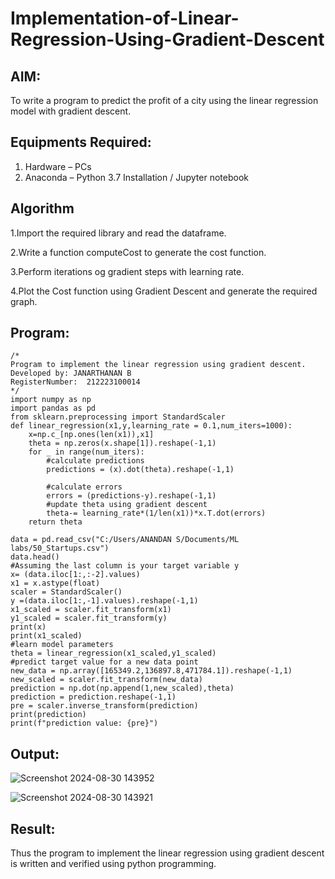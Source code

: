 # Implementation-of-Linear-Regression-Using-Gradient-Descent

## AIM:
To write a program to predict the profit of a city using the linear regression model with gradient descent.

## Equipments Required:
1. Hardware – PCs
2. Anaconda – Python 3.7 Installation / Jupyter notebook

## Algorithm
1.Import the required library and read the dataframe.

2.Write a function computeCost to generate the cost function.

3.Perform iterations og gradient steps with learning rate. 

4.Plot the Cost function using Gradient Descent and generate the required graph. 
## Program:
```
/*
Program to implement the linear regression using gradient descent.
Developed by: JANARTHANAN B
RegisterNumber:  212223100014
*/
import numpy as np
import pandas as pd
from sklearn.preprocessing import StandardScaler
def linear_regression(x1,y,learning_rate = 0.1,num_iters=1000):
    x=np.c_[np.ones(len(x1)),x1]
    theta = np.zeros(x.shape[1]).reshape(-1,1)
    for _ in range(num_iters):                    
        #calculate predictions
        predictions = (x).dot(theta).reshape(-1,1)
                     
        #calculate errors
        errors = (predictions-y).reshape(-1,1)
        #update theta using gradient descent
        theta-= learning_rate*(1/len(x1))*x.T.dot(errors)
    return theta

data = pd.read_csv("C:/Users/ANANDAN S/Documents/ML labs/50_Startups.csv")
data.head()
#Assuming the last column is your target variable y
x= (data.iloc[1:,:-2].values)
x1 = x.astype(float)
scaler = StandardScaler()
y =(data.iloc[1:,-1].values).reshape(-1,1)
x1_scaled = scaler.fit_transform(x1)
y1_scaled = scaler.fit_transform(y)
print(x)
print(x1_scaled)
#learn model parameters
theta = linear_regression(x1_scaled,y1_scaled)
#predict target value for a new data point
new_data = np.array([165349.2,136897.8,471784.1]).reshape(-1,1)
new_scaled = scaler.fit_transform(new_data)
prediction = np.dot(np.append(1,new_scaled),theta)
prediction = prediction.reshape(-1,1)
pre = scaler.inverse_transform(prediction)
print(prediction)
print(f"prediction value: {pre}")
```

## Output:
![Screenshot 2024-08-30 143952](https://github.com/user-attachments/assets/97fc82d8-bbbf-4953-8a9e-329d834f2d84)


![Screenshot 2024-08-30 143921](https://github.com/user-attachments/assets/0ed7e9b7-ff7e-47f6-b045-623e071af9a2)


## Result:
Thus the program to implement the linear regression using gradient descent is written and verified using python programming.

